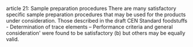 article 21: Sample preparation procedures
There are many satisfactory specific sample preparation procedures that may be used for the products under consideration. Those described in the draft CEN Standard foodstuffs - Determination of trace elements – Performance criteria and general consideration&#39; were found to be satisfactory (b) but others may be equally valid.
<ul>
</ul>